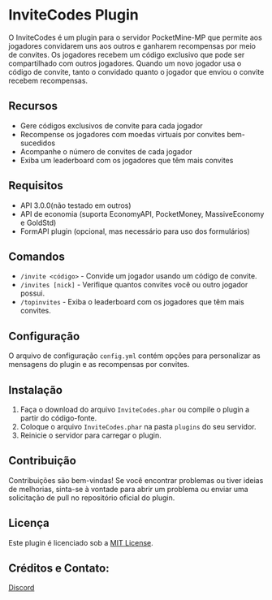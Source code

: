 # InviteCodes Plugin

O InviteCodes é um plugin para o servidor PocketMine-MP que permite aos jogadores convidarem uns aos outros e ganharem recompensas por meio de convites. Os jogadores recebem um código exclusivo que pode ser compartilhado com outros jogadores. Quando um novo jogador usa o código de convite, tanto o convidado quanto o jogador que enviou o convite recebem recompensas.

## Recursos

- Gere códigos exclusivos de convite para cada jogador
- Recompense os jogadores com moedas virtuais por convites bem-sucedidos
- Acompanhe o número de convites de cada jogador
- Exiba um leaderboard com os jogadores que têm mais convites

## Requisitos

- API 3.0.0(não testado em outros) 
- API de economia (suporta EconomyAPI, PocketMoney, MassiveEconomy e GoldStd)
- FormAPI plugin (opcional, mas necessário para uso dos formulários)

## Comandos

- `/invite <código>` - Convide um jogador usando um código de convite.
- `/invites [nick]` - Verifique quantos convites você ou outro jogador possui.
- `/topinvites` - Exiba o leaderboard com os jogadores que têm mais convites.

## Configuração

O arquivo de configuração `config.yml` contém opções para personalizar as mensagens do plugin e as recompensas por convites.

## Instalação

1. Faça o download do arquivo `InviteCodes.phar` ou compile o plugin a partir do código-fonte.
2. Coloque o arquivo `InviteCodes.phar` na pasta `plugins` do seu servidor.
3. Reinicie o servidor para carregar o plugin.

## Contribuição

Contribuições são bem-vindas! Se você encontrar problemas ou tiver ideias de melhorias, sinta-se à vontade para abrir um problema ou enviar uma solicitação de pull no repositório oficial do plugin.

## Licença

Este plugin é licenciado sob a [MIT License](LICENSE).

## Créditos e Contato:
[Discord](https://discord.gg/mswtZETUSE)
